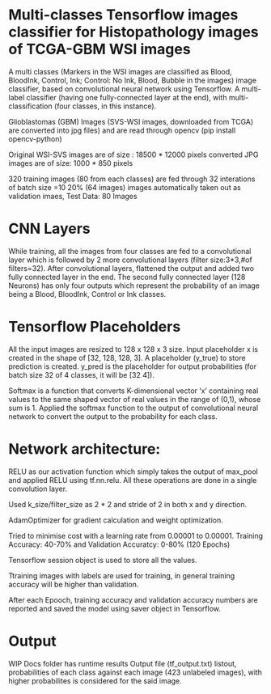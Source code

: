 # Multi-classes Tensorflow images classifier for Histopathology images of TCGA-GBM WSI images

A multi classes (Markers in the WSI images are classified as  Blood, BloodInk, Control, Ink; Control: No Ink, Blood, Bubble in the images) image classifier, based on convolutional neural network using Tensorflow. A multi-label classifier (having one fully-connected layer at the end), with multi-classification (four classes, in this instance).

Glioblastomas (GBM) Images (SVS-WSI images, downloaded from TCGA) are converted into jpg files) and are read through opencv (pip install opencv-python)

Original WSI-SVS images are of size : 18500 * 12000 pixels
converted JPG images are of size: 1000 * 850 pixels

320 training images (80 from each classes) are fed through 32 interations of batch size =10
20% (64 images) images automatically taken out as validation imaes, Test Data: 80 Images 

# CNN Layers
While training, all the images from four classes are fed to a convolutional layer which is followed by 2 more convolutional layers (filter size:3*3,#of filters=32). 
After convolutional layers, flattened the output and added two fully connected layer in the end. 
The second fully connected layer (128 Neurons) has only four outputs which represent the probability of an image being a Blood, BloodInk, Control or Ink classes. 

# Tensorflow Placeholders
All the input images are resized to 128 x 128 x 3 size. Input placeholder x is created in the shape of [32, 128, 128, 3]. A placeholder  (y_true) to store prediction is created. y_pred is the placeholder for output probabilities (for batch size 32 of 4 classes, it will be [32 4]).

Softmax is a function that converts K-dimensional vector ‘x’ containing real values to the same shaped vector of real values in the range of (0,1), whose sum is 1. Applied the softmax function to the output of convolutional neural network to convert the output to the probability for each class.

# Network architecture:
RELU as our activation function which simply takes the output of max_pool and applied RELU using tf.nn.relu. 
All these operations are done in a single convolution layer.

Used k_size/filter_size as 2 * 2 and stride of 2 in both x and y direction.

AdamOptimizer for gradient calculation and weight optimization. 

Tried to minimise cost with a learning rate from 0.00001 to 0.00001.
Training Accuracy: 40-70% and Validation Accuratcy: 0-80% (120 Epochs)

Tensorflow session object is used to store all the values. 

Ttraining images with labels are used for training, in general training accuracy will be higher than validation. 

After each Epooch, training accuracy and validation accuracy numbers are reported and saved the model using saver object in Tensorflow.

# Output
WIP Docs folder has runtime results
Output file (tf_output.txt) listout, probabilities of each class against each image (423 unlabeled images), with higher probabilites is considered for the said image.
